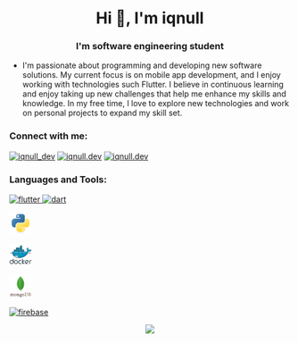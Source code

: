 <h1 align="center">Hi 👋, I'm iqnull</h1>
<h3 align="center">I'm software engineering student</h3>
</p>

- I'm passionate about programming and developing new software solutions. My current focus is on  mobile app development, and I enjoy working with technologies such Flutter. I believe in continuous learning and enjoy taking up new challenges that help me enhance my skills and knowledge. In my free time, I love to explore new technologies and work on personal projects to expand my skill set.
</p>

<h3 align="left">Connect with me:</h3>
<p align="left">
<a href="https://twitter.com/iqnull_dev" target="blank"><img align="center" src="https://raw.githubusercontent.com/rahuldkjain/github-profile-readme-generator/master/src/images/icons/Social/twitter.svg" alt="iqnull_dev" height="30" width="40" /></a>
<a href="https://instagram.com/iqnull.dev" target="blank"><img align="center" src="https://raw.githubusercontent.com/rahuldkjain/github-profile-readme-generator/master/src/images/icons/Social/instagram.svg" alt="iqnull.dev" height="30" width="40" /></a>
<a href="https://t.me/iqnull" target="blank"><img align="center" src="https://upload.wikimedia.org/wikipedia/commons/thumb/8/82/Telegram_logo.svg/512px-Telegram_logo.svg.png" alt="iqnull.dev" height="30" width="30" /></a>

</p>

<h3 align="left">Languages and Tools:</h3>
<p align="left"> 
</a>
<a href="https://flutter.dev" target="_blank" rel="noreferrer"> <img src="https://www.vectorlogo.zone/logos/flutterio/flutterio-icon.svg" alt="flutter" width="40" height="40"/> 
</a>  
<a href="https://dart.dev" target="_blank" rel="noreferrer"> <img src="https://www.vectorlogo.zone/logos/dartlang/dartlang-icon.svg" alt="dart" width="40" height="40"/>


<a href="https://www.python.org" target="_blank" rel="noreferrer"> <img src="https://raw.githubusercontent.com/devicons/devicon/master/icons/python/python-original.svg" alt="python" width="40" height="40"/>
  
<a href="https://www.docker.com/" target="_blank" rel="noreferrer"> <img src="https://raw.githubusercontent.com/devicons/devicon/master/icons/docker/docker-original-wordmark.svg" alt="docker" width="40" height="40"/> 

<a href="https://www.mongodb.com/" target="_blank" rel="noreferrer"> <img src="https://raw.githubusercontent.com/devicons/devicon/master/icons/mongodb/mongodb-original-wordmark.svg" alt="mongodb" width="40" height="40"/> 

<a href="https://www.firebase.google.com/" target="_blank" rel="noreferrer"> <img src="https://upload.wikimedia.org/wikipedia/commons/thumb/3/37/Firebase_Logo.svg/512px-Firebase_Logo.svg.png?20200221081546" alt="firebase" width="142" height="40"/> 

  
</p>


<p align="center"><img src="https://i.redd.it/o0twtreqaw8a1.gif" /></p>
